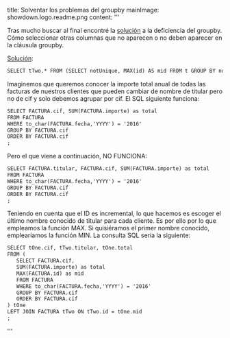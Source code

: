 title: Solventar los problemas del groupby
mainImage: showdown.logo.readme.png
content: 
 '''

Tras mucho buscar al final encontré la [solución][solucion] a la deficiencia del groupby.
Cómo seleccionar otras columnas que no aparecen o no deben aparecer en la cláusula groupby.

[Solución][solucion]:
```md
SELECT tTwo.* FROM (SELECT notUnique, MAX(id) AS mid FROM t GROUP BY notUnique) tOne INNER JOIN t AS tTwo ON (tTwo.id=tOne.mid);
```



Imaginemos que queremos conocer la importe total anual de todas las facturas de nuestros clientes que pueden cambiar de nombre de titular pero no de cif y solo debemos agrupar por cif.
El SQL siguiente funciona:
```md
SELECT FACTURA.cif, SUM(FACTURA.importe) as total
FROM FACTURA
WHERE to_char(FACTURA.fecha,'YYYY') = '2016' 
GROUP BY FACTURA.cif
ORDER BY FACTURA.cif
;
```

Pero el que viene a continuación, NO FUNCIONA:
```md
SELECT FACTURA.titular, FACTURA.cif, SUM(FACTURA.importe) as total
FROM FACTURA
WHERE to_char(FACTURA.fecha,'YYYY') = '2016' 
GROUP BY FACTURA.cif
ORDER BY FACTURA.cif
;
```

Teniendo en cuenta que el ID es incremental, lo que hacemos es escoger el último nombre conocido de titular para cada cliente. Es por ello por lo que empleamos la función MAX.
Si quisiéramos el primer nombre conocido, emplearíamos la función MIN.
La consulta SQL sería la siguiente:
```md
SELECT tOne.cif, tTwo.titular, tOne.total 
FROM (
   SELECT FACTURA.cif, 
   SUM(FACTURA.importe) as total
   MAX(FACTURA.id) as mid
   FROM FACTURA
   WHERE to_char(FACTURA.fecha,'YYYY') = '2016' 
   GROUP BY FACTURA.cif
   ORDER BY FACTURA.cif
) tOne
LEFT JOIN FACTURA tTwo ON tTwo.id = tOne.mid
;
```


 
[solucion]: http://stackoverflow.com/questions/25909685/mysql-join-how-to-join-only-first-match-join-limit-1

 '''
